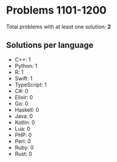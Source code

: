# Problems 1101-1200

Total problems with at least one solution: **2**

## Solutions per language

- C++: 1
- Python: 1
- R: 1
- Swift: 1
- TypeScript: 1
- C#: 0
- Elixir: 0
- Go: 0
- Haskell: 0
- Java: 0
- Kotlin: 0
- Lua: 0
- PHP: 0
- Perl: 0
- Ruby: 0
- Rust: 0
